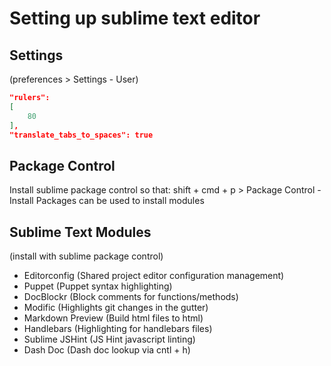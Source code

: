 # Setting up sublime text editor

## Settings
(preferences > Settings - User)

```json
"rulers":
[
    80
],
"translate_tabs_to_spaces": true
```

## Package Control
Install sublime package control so that:
shift + cmd + p > Package Control - Install Packages can be used to install
modules

## Sublime Text Modules
(install with sublime package control)

- Editorconfig      (Shared project editor configuration management)
- Puppet            (Puppet syntax highlighting)
- Doc​Blockr         (Block comments for functions/methods)
- Modific           (Highlights git changes in the gutter)
- Markdown Preview  (Build html files to html)
- Handlebars        (Highlighting for handlebars files)
- Sublime JSHint    (JS Hint javascript linting)
- Dash Doc​          (Dash doc lookup via cntl + h)
